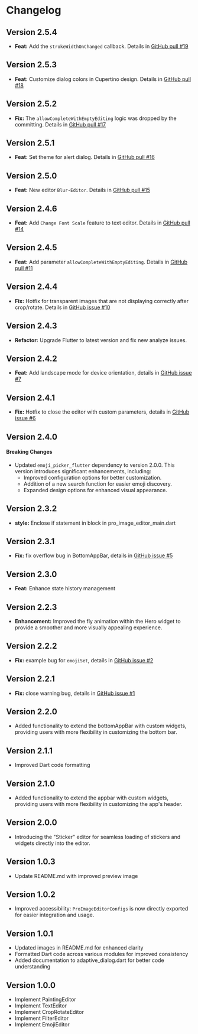 # Changelog

## Version 2.5.4
- **Feat:** Add the `strokeWidthOnChanged` callback. Details in [GitHub pull #19](https://github.com/hm21/pro_image_editor/pull/19)

## Version 2.5.3
- **Feat:** Customize dialog colors in Cupertino design. Details in [GitHub pull #18](https://github.com/hm21/pro_image_editor/pull/18)

## Version 2.5.2
- **Fix:** The `allowCompleteWithEmptyEditing` logic was dropped by the committing. Details in [GitHub pull #17](https://github.com/hm21/pro_image_editor/pull/17)

## Version 2.5.1
- **Feat:** Set theme for alert dialog. Details in [GitHub pull #16](https://github.com/hm21/pro_image_editor/pull/16)

## Version 2.5.0
- **Feat:** New editor `Blur-Editor`. Details in [GitHub pull #15](https://github.com/hm21/pro_image_editor/pull/15)

## Version 2.4.6
- **Feat:** Add `Change Font Scale` feature to text editor. Details in [GitHub pull #14](https://github.com/hm21/pro_image_editor/pull/14)

## Version 2.4.5
- **Feat:** Add parameter `allowCompleteWithEmptyEditing`. Details in [GitHub pull #11](https://github.com/hm21/pro_image_editor/pull/11)

## Version 2.4.4
- **Fix:** Hotfix for transparent images that are not displaying correctly after crop/rotate. Details in [GitHub issue #10](https://github.com/hm21/pro_image_editor/issues/10)

## Version 2.4.3
- **Refactor:** Upgrade Flutter to latest version and fix new analyze issues.

## Version 2.4.2
- **Feat:** Add landscape mode for device orientation, details in [GitHub issue #7](https://github.com/hm21/pro_image_editor/issues/7)

## Version 2.4.1
- **Fix:** Hotfix to close the editor with custom parameters, details in [GitHub issue #6](https://github.com/hm21/pro_image_editor/issues/6)

## Version 2.4.0
#### Breaking Changes
- Updated `emoji_picker_flutter` dependency to version 2.0.0. This version introduces significant enhancements, including:
  - Improved configuration options for better customization.
  - Addition of a new search function for easier emoji discovery.
  - Expanded design options for enhanced visual appearance.

## Version 2.3.2
- **style:** Enclose if statement in block in pro_image_editor_main.dart

## Version 2.3.1
- **Fix:** fix overflow bug in BottomAppBar, details in [GitHub issue #5](https://github.com/hm21/pro_image_editor/issues/5)

## Version 2.3.0
- **Feat:** Enhance state history management

## Version 2.2.3
- **Enhancement:** Improved the fly animation within the Hero widget to provide a smoother and more visually appealing experience.

## Version 2.2.2
- **Fix:** example bug for `emojiSet`, details in [GitHub issue #2](https://github.com/hm21/pro_image_editor/issues/2)

## Version 2.2.1
- **Fix:** close warning bug, details in [GitHub issue #1](https://github.com/hm21/pro_image_editor/issues/1)

## Version 2.2.0
- Added functionality to extend the bottomAppBar with custom widgets, providing users with more flexibility in customizing the bottom bar.

## Version 2.1.1
- Improved Dart code formatting

## Version 2.1.0
- Added functionality to extend the appbar with custom widgets, providing users with more flexibility in customizing the app's header.

## Version 2.0.0
- Introducing the "Sticker" editor for seamless loading of stickers and widgets directly into the editor.

## Version 1.0.3
- Update README.md with improved preview image

## Version 1.0.2
- Improved accessibility: `ProImageEditorConfigs` is now directly exported for easier integration and usage.


## Version 1.0.1
- Updated images in README.md for enhanced clarity
- Formatted Dart code across various modules for improved consistency
- Added documentation to adaptive_dialog.dart for better code understanding

## Version 1.0.0
- Implement PaintingEditor
- Implement TextEditor
- Implement CropRotateEditor
- Implement FilterEditor
- Implement EmojiEditor